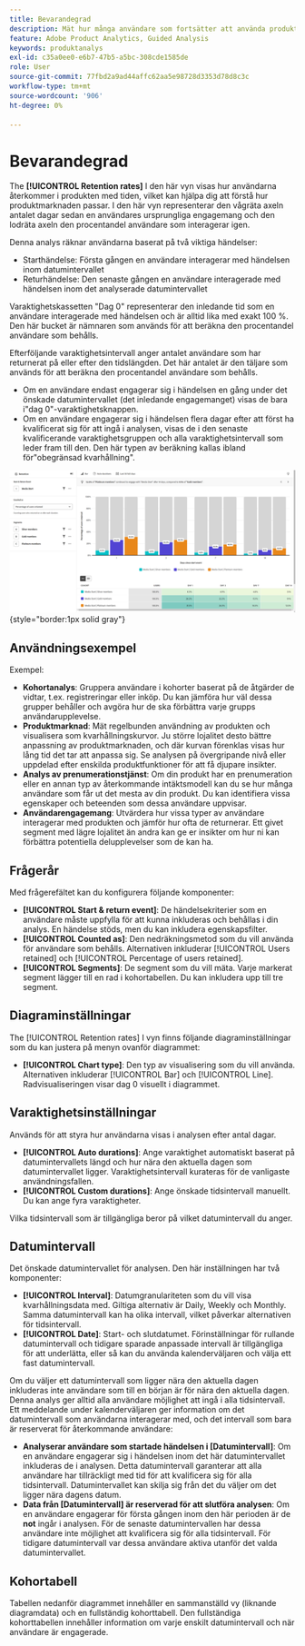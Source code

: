 ```yaml
---
title: Bevarandegrad
description: Mät hur många användare som fortsätter att använda produkten.
feature: Adobe Product Analytics, Guided Analysis
keywords: produktanalys
exl-id: c35a0ee0-e6b7-47b5-a5bc-308cde1585de
role: User
source-git-commit: 77fbd2a9ad44affc62aa5e98728d3353d78d8c3c
workflow-type: tm+mt
source-wordcount: '906'
ht-degree: 0%

---
```


# Bevarandegrad

The **[!UICONTROL Retention rates]** I den här vyn visas hur användarna återkommer i produkten med tiden, vilket kan hjälpa dig att förstå hur produktmarknaden passar. I den här vyn representerar den vågräta axeln antalet dagar sedan en användares ursprungliga engagemang och den lodräta axeln den procentandel användare som interagerar igen.

Denna analys räknar användarna baserat på två viktiga händelser:

* Starthändelse: Första gången en användare interagerar med händelsen inom datumintervallet
* Returhändelse: Den senaste gången en användare interagerade med händelsen inom det analyserade datumintervallet

Varaktighetskassetten &quot;Dag 0&quot; representerar den inledande tid som en användare interagerade med händelsen och är alltid lika med exakt 100 %. Den här bucket är nämnaren som används för att beräkna den procentandel användare som behålls.

Efterföljande varaktighetsintervall anger antalet användare som har returnerat på eller efter den tidslängden. Det här antalet är den täljare som används för att beräkna den procentandel användare som behålls.

* Om en användare endast engagerar sig i händelsen en gång under det önskade datumintervallet (det inledande engagemanget) visas de bara i&quot;dag 0&quot;-varaktighetsknappen.
* Om en användare engagerar sig i händelsen flera dagar efter att först ha kvalificerat sig för att ingå i analysen, visas de i den senaste kvalificerande varaktighetsgruppen och alla varaktighetsintervall som leder fram till den. Den här typen av beräkning kallas ibland för&quot;obegränsad kvarhållning&quot;.

![Bevarandefrekvens, bild](../assets/retention-rates.png){style="border:1px solid gray"}

## Användningsexempel

Exempel:

* **Kohortanalys**: Gruppera användare i kohorter baserat på de åtgärder de vidtar, t.ex. registreringar eller inköp. Du kan jämföra hur väl dessa grupper behåller och avgöra hur de ska förbättra varje grupps användarupplevelse.
* **Produktmarknad**: Mät regelbunden användning av produkten och visualisera som kvarhållningskurvor. Ju större lojalitet desto bättre anpassning av produktmarknaden, och där kurvan förenklas visas hur lång tid det tar att anpassa sig. Se analysen på övergripande nivå eller uppdelad efter enskilda produktfunktioner för att få djupare insikter.
* **Analys av prenumerationstjänst**: Om din produkt har en prenumeration eller en annan typ av återkommande intäktsmodell kan du se hur många användare som får ut det mesta av din produkt. Du kan identifiera vissa egenskaper och beteenden som dessa användare uppvisar.
* **Användarengagemang**: Utvärdera hur vissa typer av användare interagerar med produkten och jämför hur ofta de returnerar. Ett givet segment med lägre lojalitet än andra kan ge er insikter om hur ni kan förbättra potentiella delupplevelser som de kan ha.

## Frågerår

Med frågerefältet kan du konfigurera följande komponenter:

* **[!UICONTROL Start & return event]**: De händelsekriterier som en användare måste uppfylla för att kunna inkluderas och behållas i din analys. En händelse stöds, men du kan inkludera egenskapsfilter.
* **[!UICONTROL Counted as]**: Den nedräkningsmetod som du vill använda för användare som behålls. Alternativen inkluderar [!UICONTROL Users retained] och [!UICONTROL Percentage of users retained].
* **[!UICONTROL Segments]**: De segment som du vill mäta. Varje markerat segment lägger till en rad i kohortabellen. Du kan inkludera upp till tre segment.

## Diagraminställningar

The [!UICONTROL Retention rates] I vyn finns följande diagraminställningar som du kan justera på menyn ovanför diagrammet:

* **[!UICONTROL Chart type]**: Den typ av visualisering som du vill använda. Alternativen inkluderar [!UICONTROL Bar] och [!UICONTROL Line]. Radvisualiseringen visar dag 0 visuellt i diagrammet.

## Varaktighetsinställningar

Används för att styra hur användarna visas i analysen efter antal dagar.

* **[!UICONTROL Auto durations]**: Ange varaktighet automatiskt baserat på datumintervallets längd och hur nära den aktuella dagen som datumintervallet ligger. Varaktighetsintervall kurateras för de vanligaste användningsfallen.
* **[!UICONTROL Custom durations]**: Ange önskade tidsintervall manuellt. Du kan ange fyra varaktigheter.

Vilka tidsintervall som är tillgängliga beror på vilket datumintervall du anger.

## Datumintervall

Det önskade datumintervallet för analysen. Den här inställningen har två komponenter:

* **[!UICONTROL Interval]**: Datumgranulariteten som du vill visa kvarhållningsdata med. Giltiga alternativ är Daily, Weekly och Monthly. Samma datumintervall kan ha olika intervall, vilket påverkar alternativen för tidsintervall.
* **[!UICONTROL Date]**: Start- och slutdatumet. Förinställningar för rullande datumintervall och tidigare sparade anpassade intervall är tillgängliga för att underlätta, eller så kan du använda kalenderväljaren och välja ett fast datumintervall.

Om du väljer ett datumintervall som ligger nära den aktuella dagen inkluderas inte användare som till en början är för nära den aktuella dagen. Denna analys ger alltid alla användare möjlighet att ingå i alla tidsintervall. Ett meddelande under kalenderväljaren ger information om det datumintervall som användarna interagerar med, och det intervall som bara är reserverat för återkommande användare:

* **Analyserar användare som startade händelsen i [Datumintervall]**: Om en användare engagerar sig i händelsen inom det här datumintervallet inkluderas de i analysen. Detta datumintervall garanterar att alla användare har tillräckligt med tid för att kvalificera sig för alla tidsintervall. Datumintervallet kan skilja sig från det du väljer om det ligger nära dagens datum.
* **Data från [Datumintervall] är reserverad för att slutföra analysen**: Om en användare engagerar för första gången inom den här perioden är de **not** ingår i analysen. För de senaste datumintervallen har dessa användare inte möjlighet att kvalificera sig för alla tidsintervall. För tidigare datumintervall var dessa användare aktiva utanför det valda datumintervallet.

## Kohortabell

Tabellen nedanför diagrammet innehåller en sammanställd vy (liknande diagramdata) och en fullständig kohorttabell. Den fullständiga kohorttabellen innehåller information om varje enskilt datumintervall och när användare är engagerade.
